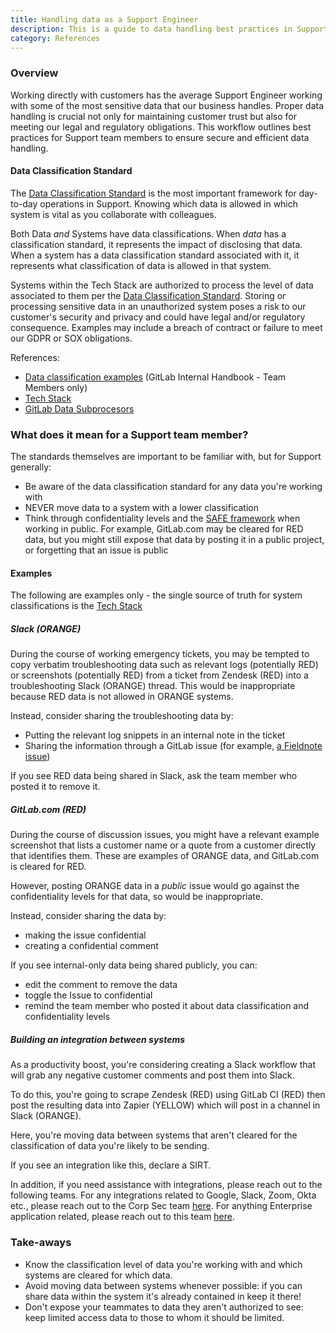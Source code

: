 ```yaml
---
title: Handling data as a Support Engineer
description: This is a guide to data handling best practices in Support
category: References
---
```


### Overview

Working directly with customers has the average Support Engineer working with some of the most sensitive data that our business handles. Proper data handling is crucial not only for maintaining customer trust but also for meeting our legal and regulatory obligations. This workflow outlines best practices for Support team members to ensure secure and efficient data handling.

#### Data Classification Standard

The [Data Classification Standard](/handbook/security/data-classification-standard/) is the most important framework for day-to-day operations in Support. Knowing which data is allowed in which system is vital as you collaborate with colleagues.

Both Data _and_ Systems have data classifications. When _data_ has a classification standard, it represents the impact of disclosing that data. When a system has a data classification standard associated with it, it represents what classification of data is allowed in that system.

Systems within the Tech Stack are authorized to process the level of data associated to them per the [Data Classification Standard](/handbook/security/data-classification-standard/). Storing or processing sensitive data in an unauthorized system poses a risk to our customer's security and privacy and could have legal and/or regulatory consequence. Examples may include a breach of contract or failure to meet our GDPR or SOX obligations.

References:

- [Data classification examples](https://internal.gitlab.com/handbook/security/data_classification/) (GitLab Internal Handbook - Team Members only)
- [Tech Stack](https://gitlab.com/gitlab-com/www-gitlab-com/-/blob/master/data/tech_stack.yml)
- [GitLab Data Subprocesors](https://about.gitlab.com/privacy/subprocessors/)

### What does it mean for a Support team member?

The standards themselves are important to be familiar with, but for Support generally:

- Be aware of the data classification standard for any data you're working with
- NEVER move data to a system with a lower classification
- Think through confidentiality levels and the [SAFE framework](/handbook/legal/safe-framework/) when working in public.  For example, GitLab.com may be cleared for RED data, but you might still expose that data by posting it in a public project, or forgetting that an issue is public

#### Examples

The following are examples only - the single source of truth for system classifications is the [Tech Stack](https://gitlab.com/gitlab-com/www-gitlab-com/-/blob/master/data/tech_stack.yml)

##### Slack (ORANGE)

During the course of working emergency tickets, you may be tempted to copy verbatim troubleshooting data such as relevant logs (potentially RED) or screenshots (potentially RED) from a ticket from Zendesk (RED) into a troubleshooting Slack (ORANGE) thread.
This would be inappropriate because RED data is not allowed in ORANGE systems.

Instead, consider sharing the troubleshooting data by:

- Putting the relevant log snippets in an internal note in the ticket
- Sharing the information through a GitLab issue (for example, [a Fieldnote issue](/handbook/support/workflows/fieldnote_issues/))

If you see RED data being shared in Slack, ask the team member who posted it to remove it.

##### GitLab.com (RED)

During the course of discussion issues, you might have a relevant example screenshot that lists a customer name or a quote from a customer directly that identifies them. These are examples of ORANGE data, and GitLab.com is cleared for RED.

However, posting ORANGE data in a _public_ issue would go against the confidentiality levels for that data, so would be inappropriate.

Instead, consider sharing the data by:

- making the issue confidential
- creating a confidential comment

If you see internal-only data being shared publicly, you can:

- edit the comment to remove the data
- toggle the Issue to confidential
- remind the team member who posted it about data classification and confidentiality levels

##### Building an integration between systems

As a productivity boost, you're considering creating a Slack workflow that will grab any negative customer comments and post them into Slack.

To do this, you're going to scrape Zendesk (RED) using GitLab CI (RED) then post the resulting data into Zapier (YELLOW) which will post in a channel in Slack (ORANGE).

Here, you're moving data between systems that aren't cleared for the classification of data you're likely to be sending.

If you see an integration like this, declare a SIRT.

In addition, if you need assistance with integrations, please reach out to the following teams. For any integrations related to Google, Slack, Zoom, Okta etc., please reach out to the Corp Sec team [here](https://internal.gitlab.com/handbook/it/end-user-services/app-integrations/?search=integration+request). For anything Enterprise application related, please reach out to this team [here](https://internal.gitlab.com/handbook/it-enterprise-applications/enterprise-applications/enterprise-applications-integrations/).

### Take-aways

- Know the classification level of data you're working with and which systems are cleared for which data.
- Avoid moving data between systems whenever possible: if you can share data within the system it's already contained in keep it there!
- Don't expose your teammates to data they aren't authorized to see: keep limited access data to those to whom it should be limited.
